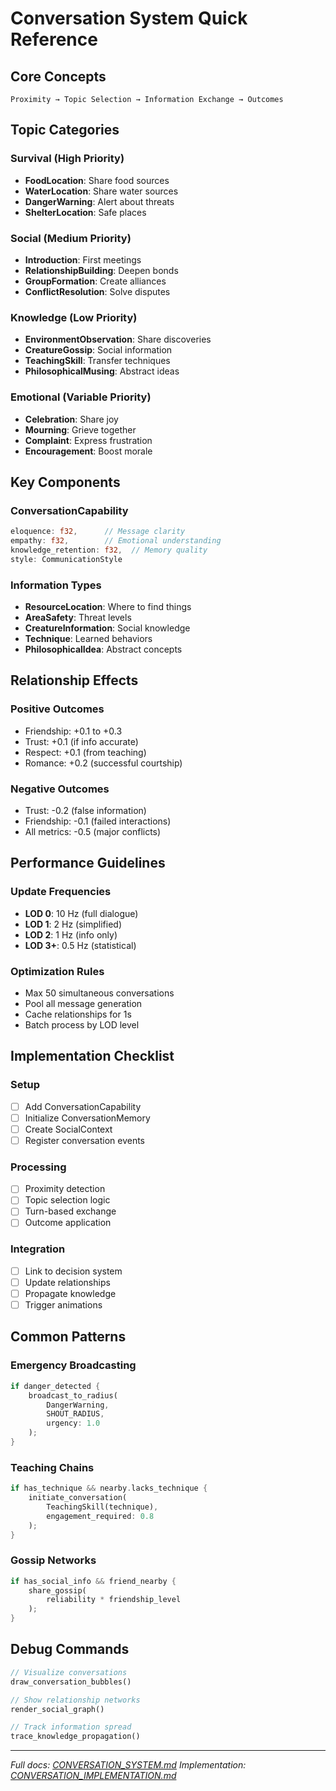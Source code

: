 # Conversation System Quick Reference

## Core Concepts
```
Proximity → Topic Selection → Information Exchange → Outcomes
```

## Topic Categories

### Survival (High Priority)
- **FoodLocation**: Share food sources
- **WaterLocation**: Share water sources
- **DangerWarning**: Alert about threats
- **ShelterLocation**: Safe places

### Social (Medium Priority)
- **Introduction**: First meetings
- **RelationshipBuilding**: Deepen bonds
- **GroupFormation**: Create alliances
- **ConflictResolution**: Solve disputes

### Knowledge (Low Priority)
- **EnvironmentObservation**: Share discoveries
- **CreatureGossip**: Social information
- **TeachingSkill**: Transfer techniques
- **PhilosophicalMusing**: Abstract ideas

### Emotional (Variable Priority)
- **Celebration**: Share joy
- **Mourning**: Grieve together
- **Complaint**: Express frustration
- **Encouragement**: Boost morale

## Key Components

### ConversationCapability
```rust
eloquence: f32,      // Message clarity
empathy: f32,        // Emotional understanding
knowledge_retention: f32,  // Memory quality
style: CommunicationStyle
```

### Information Types
- **ResourceLocation**: Where to find things
- **AreaSafety**: Threat levels
- **CreatureInformation**: Social knowledge
- **Technique**: Learned behaviors
- **PhilosophicalIdea**: Abstract concepts

## Relationship Effects

### Positive Outcomes
- Friendship: +0.1 to +0.3
- Trust: +0.1 (if info accurate)
- Respect: +0.1 (from teaching)
- Romance: +0.2 (successful courtship)

### Negative Outcomes
- Trust: -0.2 (false information)
- Friendship: -0.1 (failed interactions)
- All metrics: -0.5 (major conflicts)

## Performance Guidelines

### Update Frequencies
- **LOD 0**: 10 Hz (full dialogue)
- **LOD 1**: 2 Hz (simplified)
- **LOD 2**: 1 Hz (info only)
- **LOD 3+**: 0.5 Hz (statistical)

### Optimization Rules
- Max 50 simultaneous conversations
- Pool all message generation
- Cache relationships for 1s
- Batch process by LOD level

## Implementation Checklist

### Setup
- [ ] Add ConversationCapability
- [ ] Initialize ConversationMemory
- [ ] Create SocialContext
- [ ] Register conversation events

### Processing
- [ ] Proximity detection
- [ ] Topic selection logic
- [ ] Turn-based exchange
- [ ] Outcome application

### Integration
- [ ] Link to decision system
- [ ] Update relationships
- [ ] Propagate knowledge
- [ ] Trigger animations

## Common Patterns

### Emergency Broadcasting
```rust
if danger_detected {
    broadcast_to_radius(
        DangerWarning,
        SHOUT_RADIUS,
        urgency: 1.0
    );
}
```

### Teaching Chains
```rust
if has_technique && nearby.lacks_technique {
    initiate_conversation(
        TeachingSkill(technique),
        engagement_required: 0.8
    );
}
```

### Gossip Networks
```rust
if has_social_info && friend_nearby {
    share_gossip(
        reliability * friendship_level
    );
}
```

## Debug Commands
```rust
// Visualize conversations
draw_conversation_bubbles()

// Show relationship networks
render_social_graph()

// Track information spread
trace_knowledge_propagation()
```

---
*Full docs: [CONVERSATION_SYSTEM.md](./CONVERSATION_SYSTEM.md)*
*Implementation: [CONVERSATION_IMPLEMENTATION.md](./CONVERSATION_IMPLEMENTATION.md)*